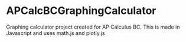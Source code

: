 # APCalcBCGraphingCalculator
Graphing calculator project created for AP Calculus BC. This is made in Javascript and uses math.js and plotly.js
